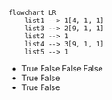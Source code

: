 ```mermaid
flowchart LR
    list1 --> 1[4, 1, 1]
    list3 --> 2[9, 1, 1]
    list2 --> 1
    list4 --> 3[9, 1, 1]
    list5 --> 1
``` 
- True 
False
False
False 
- True
False
- True
False